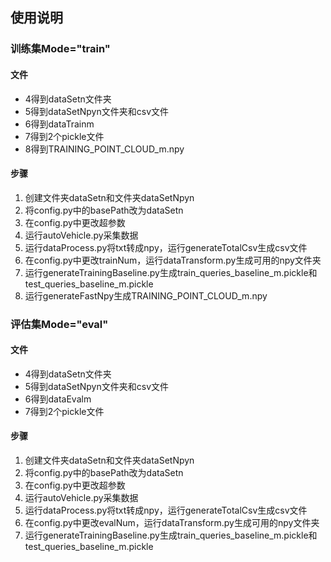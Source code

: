 ## 使用说明

### 训练集Mode="train"

#### 文件
- 4得到dataSetn文件夹
- 5得到dataSetNpyn文件夹和csv文件
- 6得到dataTrainm
- 7得到2个pickle文件
- 8得到TRAINING_POINT_CLOUD_m.npy

#### 步骤
1. 创建文件夹dataSetn和文件夹dataSetNpyn
2. 将config.py中的basePath改为dataSetn
3. 在config.py中更改超参数
4. 运行autoVehicle.py采集数据
5. 运行dataProcess.py将txt转成npy，运行generateTotalCsv生成csv文件
6. 在config.py中更改trainNum，运行dataTransform.py生成可用的npy文件夹
7. 运行generateTrainingBaseline.py生成train_queries_baseline_m.pickle和
test_queries_baseline_m.pickle
8. 运行generateFastNpy生成TRAINING_POINT_CLOUD_m.npy

### 评估集Mode="eval"

#### 文件
- 4得到dataSetn文件夹
- 5得到dataSetNpyn文件夹和csv文件
- 6得到dataEvalm
- 7得到2个pickle文件

#### 步骤
1. 创建文件夹dataSetn和文件夹dataSetNpyn
2. 将config.py中的basePath改为dataSetn
3. 在config.py中更改超参数
4. 运行autoVehicle.py采集数据
5. 运行dataProcess.py将txt转成npy，运行generateTotalCsv生成csv文件
6. 在config.py中更改evalNum，运行dataTransform.py生成可用的npy文件夹
7. 运行generateTrainingBaseline.py生成train_queries_baseline_m.pickle和
test_queries_baseline_m.pickle
